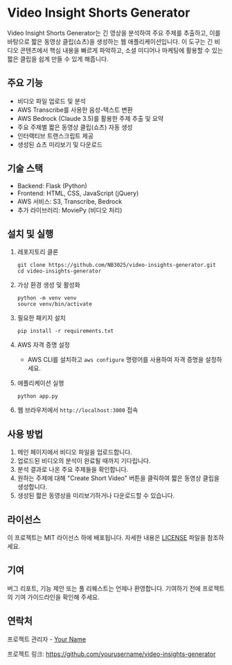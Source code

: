 # Video Insight Shorts Generator

Video Insight Shorts Generator는 긴 영상을 분석하여 주요 주제를 추출하고, 이를 바탕으로 짧은 동영상 클립(쇼츠)을 생성하는 웹 애플리케이션입니다. 이 도구는 긴 비디오 콘텐츠에서 핵심 내용을 빠르게 파악하고, 소셜 미디어나 마케팅에 활용할 수 있는 짧은 클립을 쉽게 만들 수 있게 해줍니다.

## 주요 기능

- 비디오 파일 업로드 및 분석
- AWS Transcribe를 사용한 음성-텍스트 변환
- AWS Bedrock (Claude 3.5)를 활용한 주제 추출 및 요약
- 주요 주제별 짧은 동영상 클립(쇼츠) 자동 생성
- 인터랙티브 트랜스크립트 제공
- 생성된 쇼츠 미리보기 및 다운로드

## 기술 스택

- Backend: Flask (Python)
- Frontend: HTML, CSS, JavaScript (jQuery)
- AWS 서비스: S3, Transcribe, Bedrock
- 추가 라이브러리: MoviePy (비디오 처리)

## 설치 및 실행

1. 레포지토리 클론
   ```
   git clone https://github.com/NB3025/video-insights-generator.git
   cd video-insights-generator
   ```

2. 가상 환경 생성 및 활성화
   ```
   python -m venv venv
   source venv/bin/activate 
   ```

3. 필요한 패키지 설치
   ```
   pip install -r requirements.txt
   ```

4. AWS 자격 증명 설정
   - AWS CLI를 설치하고 `aws configure` 명령어를 사용하여 자격 증명을 설정하세요.

5. 애플리케이션 실행
   ```
   python app.py
   ```

6. 웹 브라우저에서 `http://localhost:3000` 접속

## 사용 방법

1. 메인 페이지에서 비디오 파일을 업로드합니다.
2. 업로드된 비디오의 분석이 완료될 때까지 기다립니다.
3. 분석 결과로 나온 주요 주제들을 확인합니다.
4. 원하는 주제에 대해 "Create Short Video" 버튼을 클릭하여 짧은 동영상 클립을 생성합니다.
5. 생성된 짧은 동영상을 미리보기하거나 다운로드할 수 있습니다.

## 라이선스

이 프로젝트는 MIT 라이선스 하에 배포됩니다. 자세한 내용은 [LICENSE](LICENSE) 파일을 참조하세요.

## 기여

버그 리포트, 기능 제안 또는 풀 리퀘스트는 언제나 환영합니다. 기여하기 전에 프로젝트의 기여 가이드라인을 확인해 주세요.

## 연락처

프로젝트 관리자 - [Your Name](mailto:your.email@example.com)

프로젝트 링크: https://github.com/yourusername/video-insights-generator
